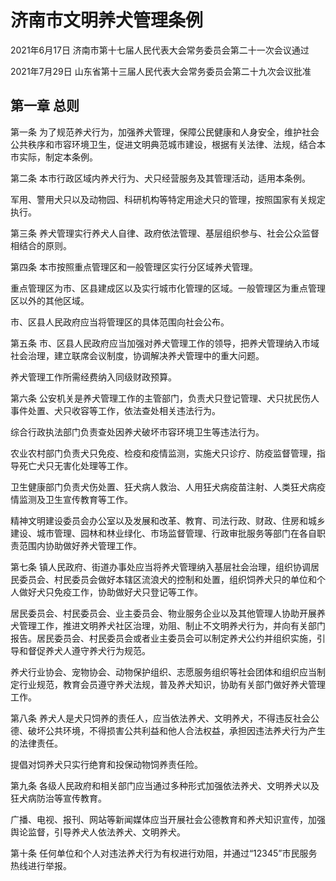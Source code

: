 # 济南市文明养犬管理条例

2021年6月17日 济南市第十七届人民代表大会常务委员会第二十一次会议通过

2021年7月29日 山东省第十三届人民代表大会常务委员会第二十九次会议批准



## 第一章  总则

第一条 为了规范养犬行为，加强养犬管理，保障公民健康和人身安全，维护社会公共秩序和市容环境卫生，促进文明典范城市建设，根据有关法律、法规，结合本市实际，制定本条例。

第二条 本市行政区域内养犬行为、犬只经营服务及其管理活动，适用本条例。

军用、警用犬只以及动物园、科研机构等特定用途犬只的管理，按照国家有关规定执行。

第三条 养犬管理实行养犬人自律、政府依法管理、基层组织参与、社会公众监督相结合的原则。

第四条 本市按照重点管理区和一般管理区实行分区域养犬管理。

重点管理区为市、区县建成区以及实行城市化管理的区域。一般管理区为重点管理区以外的其他区域。

市、区县人民政府应当将管理区的具体范围向社会公布。

第五条 市、区县人民政府应当加强对养犬管理工作的领导，把养犬管理纳入市域社会治理，建立联席会议制度，协调解决养犬管理中的重大问题。

养犬管理工作所需经费纳入同级财政预算。

第六条 公安机关是养犬管理工作的主管部门，负责犬只登记管理、犬只扰民伤人事件处置、犬只收容等工作，依法查处相关违法行为。

综合行政执法部门负责查处因养犬破坏市容环境卫生等违法行为。

农业农村部门负责犬只免疫、检疫和疫情监测，实施犬只诊疗、防疫监督管理，指导死亡犬只无害化处理等工作。

卫生健康部门负责犬伤处置、狂犬病人救治、人用狂犬病疫苗注射、人类狂犬病疫情监测及卫生宣传教育等工作。

精神文明建设委员会办公室以及发展和改革、教育、司法行政、财政、住房和城乡建设、城市管理、园林和林业绿化、市场监督管理、行政审批服务等部门在各自职责范围内协助做好养犬管理工作。

第七条 镇人民政府、街道办事处应当将养犬管理纳入基层社会治理，组织协调居民委员会、村民委员会做好本辖区流浪犬的控制和处置，组织饲养犬只的单位和个人做好犬只免疫工作，协助做好犬只登记等工作。

居民委员会、村民委员会、业主委员会、物业服务企业以及其他管理人协助开展养犬管理工作，推进文明养犬社区治理，劝阻、制止不文明养犬行为，并向有关部门报告。居民委员会、村民委员会或者业主委员会可以制定养犬公约并组织实施，引导和督促养犬人遵守养犬行为规范。

养犬行业协会、宠物协会、动物保护组织、志愿服务组织等社会团体和组织应当制定行业规范，教育会员遵守养犬法规，普及养犬知识，协助有关部门做好养犬管理工作。

第八条 养犬人是犬只饲养的责任人，应当依法养犬、文明养犬，不得违反社会公德、破坏公共环境，不得损害公共利益和他人合法权益，承担因违法养犬行为产生的法律责任。

提倡对饲养犬只实行绝育和投保动物饲养责任险。

第九条 各级人民政府和相关部门应当通过多种形式加强依法养犬、文明养犬以及狂犬病防治等宣传教育。

广播、电视、报刊、网站等新闻媒体应当开展社会公德教育和养犬知识宣传，加强舆论监督，引导养犬人依法养犬、文明养犬。

第十条 任何单位和个人对违法养犬行为有权进行劝阻，并通过“12345”市民服务热线进行举报。